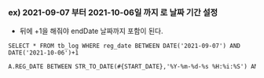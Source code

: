 ### ex) 2021-09-07 부터 2021-10-06일 까지 로 날짜 기간 설정
- 뒤에 +1을 해줘야 endDate 날짜까지 포함이 된다.

```mysql
SELECT * FROM tb_log WHERE reg_date BETWEEN DATE('2021-09-07') AND DATE('2021-10-06')+1
```

```xml
A.REG_DATE BETWEEN STR_TO_DATE(#{START_DATE},'%Y-%m-%d-%s %H:%i:%S') AND STR_TO_DATE(#{END_DATE}+1,'%Y-%m-%d-%s %H:%i:%S')

```
